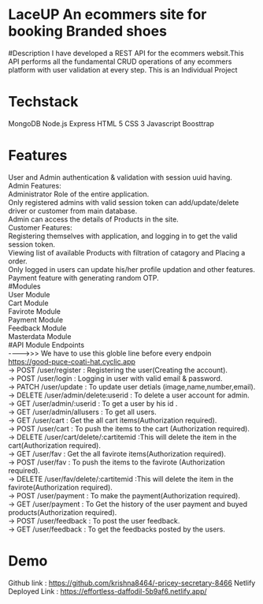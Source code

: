 # LaceUP An ecommers site for booking Branded shoes
#Description
I have developed a REST API for the ecommers websit.This API performs all the fundamental CRUD operations of any ecommers platform with user validation at every step.
This is an Individual Project
# Techstack
MongoDB
Node.js
Express
HTML 5
CSS 3
Javascript
Boosttrap
# Features
User and Admin authentication & validation with session uuid having.
<br>
Admin Features:<br>
Administrator Role of the entire application.<br>
Only registered admins with valid session token can add/update/delete driver or customer from main database.<br>
Admin can access the details of Products in the site.<br>
Customer Features:<br>
Registering themselves with application, and logging in to get the valid session token.<br>
Viewing list of available Products with filtration of catagory and Placing a order.<br>
Only logged in users can update his/her profile updation and other features.<br>
Payment feature with generating random OTP.<br>
#Modules<br>
User Module<br>
Cart Module<br>
Favirote Module<br>
Payment Module<br>
Feedback Module<br>
Masterdata Module<br>
#API Module Endpoints<br>
---->>> We have to use this globle line before every endpoin https://good-puce-coati-hat.cyclic.app   <br>
-> POST   /user/register : Registering the user(Creating the account).<br>
-> POST   /user/login : Logging in user with valid email & password.<br>
-> PATCH  /user/update : To update user detials (image,name,number,email).<br>
-> DELETE /user/admin/delete:userid : To delete a user account for admin.<br>
-> GET    /user/admin/:userid : To get a user by his id .<br>
-> GET    /user/admin/allusers : To get all users.<br>
-> GET    /user/cart : Get the all cart items(Authorization required).<br>
-> POST   /user/cart : To push the items to the cart (Authorization required).<br>
-> DELETE /user/cart/delete/:cartitemid :This will delete the item in the cart(Authorization required).<br>
-> GET    /user/fav : Get the all favirote items(Authorization required).<br>
-> POST   /user/fav : To push the items to the favirote (Authorization required).<br>
-> DELETE /user/fav/delete/:cartitemid :This will delete the item in the favirote(Authorization required).<br>
-> POST   /user/payment : To make the payment(Authorization required).<br>
-> GET    /user/payment : To Get the history of the user payment and buyed products(Authorization required).<br>
-> POST   /user/feedback : To post the user feedback.<br>
-> GET    /user/feedback : To get the feedbacks posted by the users.<br>
# Demo
Github link : https://github.com/krishna8464/-pricey-secretary-8466
Netlify Deployed Link : https://effortless-daffodil-5b9af6.netlify.app/
